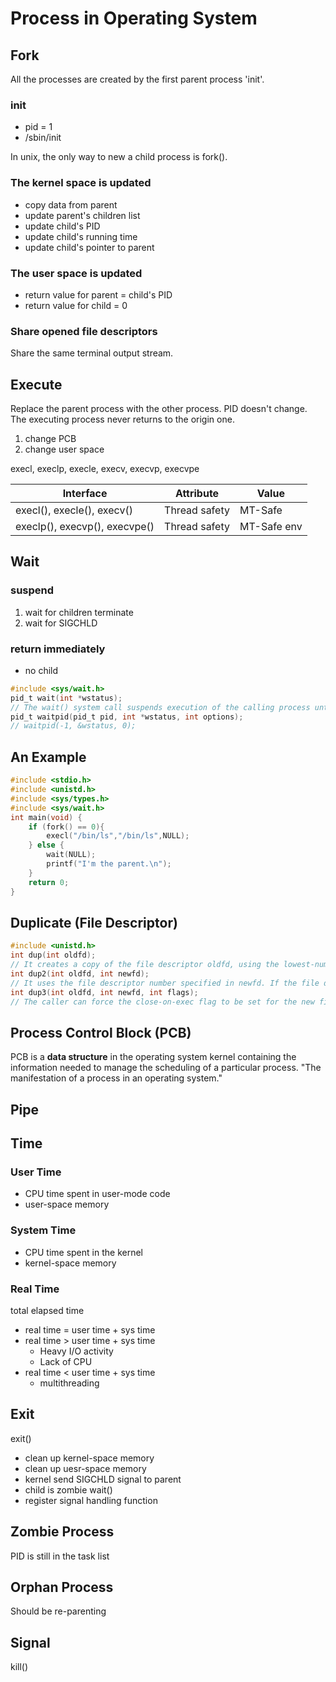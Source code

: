 # Process in Operating System

## Fork

All the processes are created by the first parent process 'init'. 

### init
- pid = 1
- /sbin/init

In unix, the only way to new a child process is fork().

### The kernel space is updated

- copy data from parent
- update parent's children list
- update child's PID
- update child's running time
- update child's pointer to parent

### The user space is updated

- return value for parent = child's PID
- return value for child = 0

### Share opened file descriptors

Share the same terminal output stream.


## Execute 

Replace the parent process with the other process. PID doesn't change. The executing process never returns to the origin one.  

1. change PCB
2. change user space

execl, execlp, execle, execv, execvp, execvpe  

Interface  | Attribute | Value
-- | -- | --
execl(), execle(), execv() | Thread safety | MT-Safe
execlp(), execvp(), execvpe() | Thread safety | MT-Safe env

## Wait

### suspend  
1. wait for children terminate
2. wait for SIGCHLD

### return immediately
- no child

```c
#include <sys/wait.h>
pid_t wait(int *wstatus);
// The wait() system call suspends execution of the calling process until one of its  children terminates.
pid_t waitpid(pid_t pid, int *wstatus, int options);
// waitpid(-1, &wstatus, 0); 
```

## An Example 

```c
#include <stdio.h>
#include <unistd.h>
#include <sys/types.h>
#include <sys/wait.h>
int main(void) {
    if (fork() == 0){
        execl("/bin/ls","/bin/ls",NULL);
    } else {
        wait(NULL);
        printf("I'm the parent.\n");
    }
    return 0;
}
```

## Duplicate (File Descriptor)

```c
#include <unistd.h>
int dup(int oldfd);
// It creates a copy of the file descriptor oldfd, using the lowest-numbered unused file descriptor for the new descriptor. 
int dup2(int oldfd, int newfd);
// It uses the file descriptor number specified in newfd. If the file descriptor newfd was previously open, it is silently closed before being reused.
int dup3(int oldfd, int newfd, int flags);
// The caller can force the close-on-exec flag to be set for the new file descriptor by specifying O_CLOEXEC in flags.
```

## Process Control Block (PCB)

PCB is a **data structure** in the operating system kernel containing the information needed to manage the scheduling of a particular process.  "The manifestation of a process in an operating system."

## Pipe

## Time 

### User Time

- CPU time spent in user-mode code
- user-space memory

### System Time

- CPU time spent in the kernel
- kernel-space memory

### Real Time

total elapsed time

- real time = user time + sys time
- real time > user time + sys time
  - Heavy I/O activity
  - Lack of CPU
- real time < user time + sys time
  - multithreading

## Exit

exit()
- clean up kernel-space memory
- clean up uesr-space memory
- kernel send SIGCHLD signal to parent
- child is zombie
wait()
- register signal handling function

## Zombie Process

PID is still in the task list

## Orphan Process

Should be re-parenting

## Signal 

kill() 
